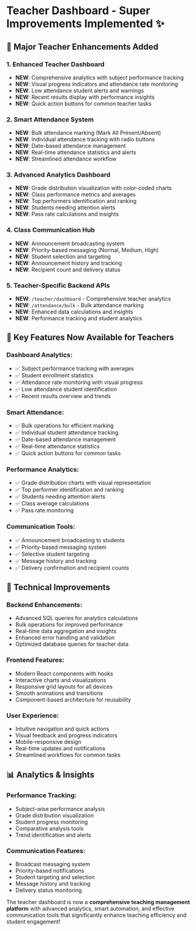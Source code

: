 # Teacher Dashboard - Super Improvements Implemented ✨

## 🚀 Major Teacher Enhancements Added

### 1. **Enhanced Teacher Dashboard** 
- **NEW**: Comprehensive analytics with subject performance tracking
- **NEW**: Visual progress indicators and attendance rate monitoring
- **NEW**: Low attendance student alerts and warnings
- **NEW**: Recent results display with performance insights
- **NEW**: Quick action buttons for common teacher tasks

### 2. **Smart Attendance System**
- **NEW**: Bulk attendance marking (Mark All Present/Absent)
- **NEW**: Individual attendance tracking with radio buttons
- **NEW**: Date-based attendance management
- **NEW**: Real-time attendance statistics and alerts
- **NEW**: Streamlined attendance workflow

### 3. **Advanced Analytics Dashboard**
- **NEW**: Grade distribution visualization with color-coded charts
- **NEW**: Class performance metrics and averages
- **NEW**: Top performers identification and ranking
- **NEW**: Students needing attention alerts
- **NEW**: Pass rate calculations and insights

### 4. **Class Communication Hub**
- **NEW**: Announcement broadcasting system
- **NEW**: Priority-based messaging (Normal, Medium, High)
- **NEW**: Student selection and targeting
- **NEW**: Announcement history and tracking
- **NEW**: Recipient count and delivery status

### 5. **Teacher-Specific Backend APIs**
- **NEW**: `/teacher/dashboard` - Comprehensive teacher analytics
- **NEW**: `/attendance/bulk` - Bulk attendance marking
- **NEW**: Enhanced data calculations and insights
- **NEW**: Performance tracking and student analytics

## 🎯 Key Features Now Available for Teachers

### Dashboard Analytics:
- ✅ Subject performance tracking with averages
- ✅ Student enrollment statistics
- ✅ Attendance rate monitoring with visual progress
- ✅ Low attendance student identification
- ✅ Recent results overview and trends

### Smart Attendance:
- ✅ Bulk operations for efficient marking
- ✅ Individual student attendance tracking
- ✅ Date-based attendance management
- ✅ Real-time attendance statistics
- ✅ Quick action buttons for common tasks

### Performance Analytics:
- ✅ Grade distribution charts with visual representation
- ✅ Top performer identification and ranking
- ✅ Students needing attention alerts
- ✅ Class average calculations
- ✅ Pass rate monitoring

### Communication Tools:
- ✅ Announcement broadcasting to students
- ✅ Priority-based messaging system
- ✅ Selective student targeting
- ✅ Message history and tracking
- ✅ Delivery confirmation and recipient counts

## 🔧 Technical Improvements

### Backend Enhancements:
- Advanced SQL queries for analytics calculations
- Bulk operations for improved performance
- Real-time data aggregation and insights
- Enhanced error handling and validation
- Optimized database queries for teacher data

### Frontend Features:
- Modern React components with hooks
- Interactive charts and visualizations
- Responsive grid layouts for all devices
- Smooth animations and transitions
- Component-based architecture for reusability

### User Experience:
- Intuitive navigation and quick actions
- Visual feedback and progress indicators
- Mobile-responsive design
- Real-time updates and notifications
- Streamlined workflows for common tasks

## 📊 Analytics & Insights

### Performance Tracking:
- Subject-wise performance analysis
- Grade distribution visualization
- Student progress monitoring
- Comparative analysis tools
- Trend identification and alerts

### Communication Features:
- Broadcast messaging system
- Priority-based notifications
- Student targeting and selection
- Message history and tracking
- Delivery status monitoring

The teacher dashboard is now a **comprehensive teaching management platform** with advanced analytics, smart automation, and effective communication tools that significantly enhance teaching efficiency and student engagement!
